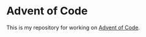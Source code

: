 # Advent of Code

This is my repository for working on [Advent of Code](https://adventofcode.com/).
